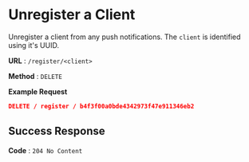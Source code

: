 # Unregister a Client

Unregister a client from any push notifications. The `client` is identified using it's UUID.

**URL** : `/register/<client>`

**Method** : `DELETE`

**Example Request**

```json
DELETE / register / b4f3f00a0bde4342973f47e911346eb2
```

## Success Response

**Code** : `204 No Content`
